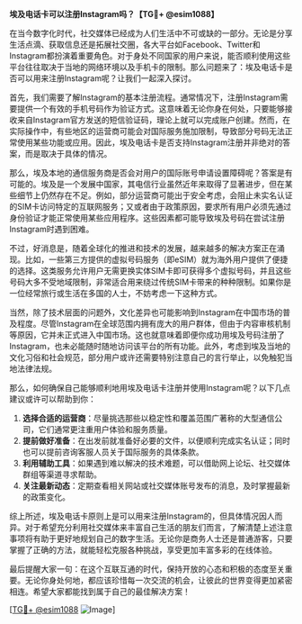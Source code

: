 **埃及电话卡可以注册Instagram吗？【TG💪+ @esim1088】**

在当今数字化时代，社交媒体已经成为人们生活中不可或缺的一部分。无论是分享生活点滴、获取信息还是拓展社交圈，各大平台如Facebook、Twitter和Instagram都扮演着重要角色。对于身处不同国家的用户来说，能否顺利使用这些平台往往取决于当地的网络环境以及手机卡的限制。那么问题来了：埃及电话卡是否可以用来注册Instagram呢？让我们一起深入探讨。

首先，我们需要了解Instagram的基本注册流程。通常情况下，注册Instagram需要提供一个有效的手机号码作为验证方式。这意味着无论你身在何处，只要能够接收来自Instagram官方发送的短信验证码，理论上就可以完成账户创建。然而，在实际操作中，有些地区的运营商可能会对国际服务施加限制，导致部分号码无法正常使用某些功能或应用。因此，埃及电话卡是否支持Instagram注册并非绝对的答案，而是取决于具体的情况。

那么，埃及本地的通信服务商是否会对用户的国际账号申请设置障碍呢？答案是有可能的。埃及是一个发展中国家，其电信行业虽然近年来取得了显著进步，但在某些细节上仍然存在不足。例如，部分运营商可能出于安全考虑，会阻止未实名认证的SIM卡访问特定的互联网服务；又或者由于政策原因，要求所有用户必须先通过身份验证才能正常使用某些应用程序。这些因素都可能导致埃及号码在尝试注册Instagram时遇到困难。

不过，好消息是，随着全球化的推进和技术的发展，越来越多的解决方案正在涌现。比如，一些第三方提供的虚拟号码服务（即eSIM）就为海外用户提供了便捷的选择。这类服务允许用户无需更换实体SIM卡即可获得多个虚拟号码，并且这些号码大多不受地域限制，非常适合用来绕过传统SIM卡带来的种种限制。如果你是一位经常旅行或生活在多国的人士，不妨考虑一下这种方式。

当然，除了技术层面的问题外，文化差异也可能影响到Instagram在中国市场的普及程度。尽管Instagram在全球范围内拥有庞大的用户群体，但由于内容审核机制等原因，它并未正式进入中国市场。这也就意味着即便你成功用埃及号码注册了Instagram，也未必能随时随地访问该平台的所有功能。此外，考虑到埃及当地的文化习俗和社会规范，部分用户或许还需要特别注意自己的言行举止，以免触犯当地法律法规。

那么，如何确保自己能够顺利地用埃及电话卡注册并使用Instagram呢？以下几点建议或许可以帮助到你：

1. **选择合适的运营商**：尽量挑选那些以稳定性和覆盖范围广著称的大型通信公司，它们通常更注重用户体验和服务质量。
2. **提前做好准备**：在出发前就准备好必要的文件，以便顺利完成实名认证；同时也可以提前咨询客服人员关于国际服务的具体条款。
3. **利用辅助工具**：如果遇到难以解决的技术难题，可以借助网上论坛、社交媒体群组等渠道寻求帮助。
4. **关注最新动态**：定期查看相关网站或社交媒体账号发布的消息，及时掌握最新的政策变化。

综上所述，埃及电话卡原则上是可以用来注册Instagram的，但具体情况因人而异。对于希望充分利用社交媒体来丰富自己生活的朋友们而言，了解清楚上述注意事项将有助于更好地规划自己的数字生活。无论你是商务人士还是普通游客，只要掌握了正确的方法，就能轻松克服各种挑战，享受更加丰富多彩的在线体验。

最后提醒大家一句：在这个互联互通的时代，保持开放的心态和积极的态度至关重要。无论你身处何地，都应该珍惜每一次交流的机会，让彼此的世界变得更加紧密相连。希望大家都能找到属于自己的最佳解决方案！

[[TG💪+ @esim1088](https://t.me/s/esim1088) ![Image](https://i.postimg.cc/4NQfJmqS/Snipaste-2025-05-13-00-14-12.png)]